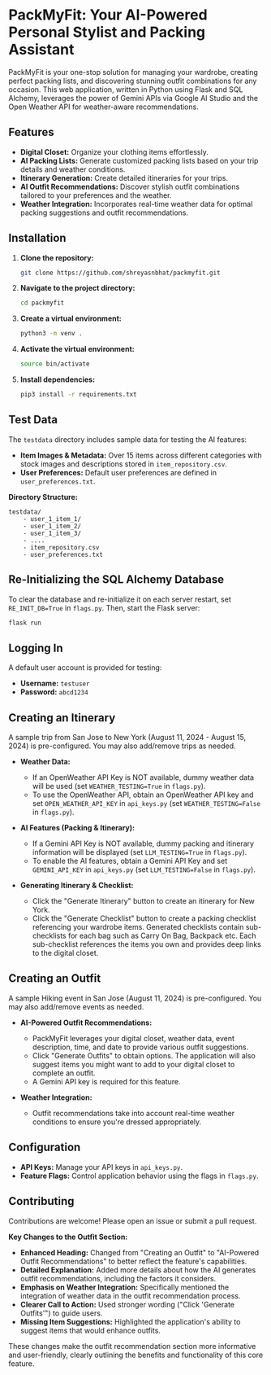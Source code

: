 # PackMyFit: Your AI-Powered Personal Stylist and Packing Assistant

PackMyFit is your one-stop solution for managing your wardrobe, creating perfect packing lists, and discovering stunning outfit combinations for any occasion. This web application, written in Python using Flask and SQL Alchemy, leverages the power of Gemini APIs via Google AI Studio and the Open Weather API for weather-aware recommendations.

## Features

* **Digital Closet:** Organize your clothing items effortlessly.
* **AI Packing Lists:** Generate customized packing lists based on your trip details and weather conditions.
* **Itinerary Generation:**  Create detailed itineraries for your trips.
* **AI Outfit Recommendations:** Discover stylish outfit combinations tailored to your preferences and the weather.
* **Weather Integration:** Incorporates real-time weather data for optimal packing suggestions and outfit recommendations.

## Installation

1. **Clone the repository:**

   ```bash
   git clone https://github.com/shreyasnbhat/packmyfit.git
   ```

2. **Navigate to the project directory:**

   ```bash
   cd packmyfit
   ```

3. **Create a virtual environment:**

   ```bash
   python3 -m venv .
   ```

4. **Activate the virtual environment:**

   ```bash
   source bin/activate
   ```

5. **Install dependencies:**

   ```bash
   pip3 install -r requirements.txt
   ```

## Test Data

The `testdata` directory includes sample data for testing the AI features:

* **Item Images & Metadata:** Over 15 items across different categories with stock images and descriptions stored in `item_repository.csv`.
* **User Preferences:** Default user preferences are defined in `user_preferences.txt`.

**Directory Structure:**

```
testdata/
    - user_1_item_1/
    - user_1_item_2/
    - user_1_item_3/
    - ....
    - item_repository.csv
    - user_preferences.txt
```


## Re-Initializing the SQL Alchemy Database

To clear the database and re-initialize it on each server restart, set `RE_INIT_DB=True` in `flags.py`. Then, start the Flask server:

```bash
flask run
```

## Logging In

A default user account is provided for testing:

* **Username:** `testuser`
* **Password:** `abcd1234`

## Creating an Itinerary

A sample trip from San Jose to New York (August 11, 2024 - August 15, 2024) is pre-configured. You may also add/remove trips as needed.

* **Weather Data:**
    * If an OpenWeather API Key is NOT available, dummy weather data will be used (set `WEATHER_TESTING=True` in `flags.py`).
    * To use the OpenWeather API, obtain an OpenWeather API key and set `OPEN_WEATHER_API_KEY` in `api_keys.py` (set `WEATHER_TESTING=False` in `flags.py`).

* **AI Features (Packing & Itinerary):**
    * If a Gemini API Key is NOT available, dummy packing and itinerary information will be displayed (set `LLM_TESTING=True` in `flags.py`).
    * To enable the AI features, obtain a Gemini API Key and set `GEMINI_API_KEY` in `api_keys.py` (set `LLM_TESTING=False` in `flags.py`).

* **Generating Itinerary & Checklist:**
    * Click the "Generate Itinerary" button to create an itinerary for New York.
    * Click the "Generate Checklist" button to create a packing checklist referencing your wardrobe items. Generated checklists contain sub-checklists for each bag such as Carry On Bag, Backpack etc. Each sub-checklist references the items you own and provides deep links to the digital closet.

## Creating an Outfit

A sample Hiking event in San Jose (August 11, 2024) is pre-configured. You may also add/remove events as needed.

* **AI-Powered Outfit Recommendations:**
    * PackMyFit leverages your digital closet, weather data, event description, time, and date to provide various outfit suggestions.
    * Click "Generate Outfits" to obtain options. The application will also suggest items you might want to add to your digital closet to complete an outfit.
    * A Gemini API key is required for this feature.

* **Weather Integration:**
    * Outfit recommendations take into account real-time weather conditions to ensure you're dressed appropriately.

## Configuration

* **API Keys:** Manage your API keys in `api_keys.py`.
* **Feature Flags:** Control application behavior using the flags in `flags.py`.

## Contributing

Contributions are welcome! Please open an issue or submit a pull request.

**Key Changes to the Outfit Section:**

* **Enhanced Heading:** Changed from "Creating an Outfit" to "AI-Powered Outfit Recommendations" to better reflect the feature's capabilities.
* **Detailed Explanation:** Added more details about how the AI generates outfit recommendations, including the factors it considers.
* **Emphasis on Weather Integration:**  Specifically mentioned the integration of weather data in the outfit recommendation process.
* **Clearer Call to Action:** Used stronger wording ("Click 'Generate Outfits'") to guide users.
* **Missing Item Suggestions:**  Highlighted the application's ability to suggest items that would enhance outfits.

These changes make the outfit recommendation section more informative and user-friendly, clearly outlining the benefits and functionality of this core feature.